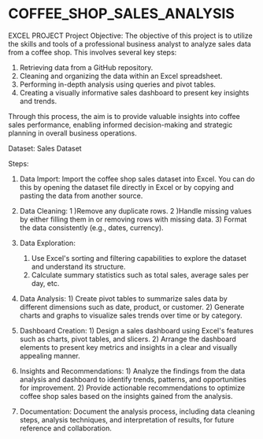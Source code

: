 # COFFEE_SHOP_SALES_ANALYSIS
EXCEL PROJECT
Project Objective: 
The objective of this project is to utilize the skills and tools of a professional business analyst to analyze sales data from a coffee shop. This involves several key steps:

1) Retrieving data from a GitHub repository.
2) Cleaning and organizing the data within an Excel spreadsheet.
3) Performing in-depth analysis using queries and pivot tables.
4) Creating a visually informative sales dashboard to present key insights and trends.

Through this process, the aim is to provide valuable insights into coffee sales performance, enabling informed decision-making and strategic planning in overall business operations.

Dataset: Sales Dataset

Steps:
1) Data Import: 
   Import the coffee shop sales dataset into Excel. You can do this by opening the dataset file directly in Excel or by copying and pasting the data from another source.

2) Data Cleaning:
    1 )Remove any duplicate rows.
    2 )Handle missing values by either filling them in or removing rows with missing data.
    3) Format the data consistently (e.g., dates, currency).
       
3) Data Exploration:
     1) Use Excel's sorting and filtering capabilities to explore the dataset and understand its structure.
     2) Calculate summary statistics such as total sales, average sales per day, etc.
        
4) Data Analysis:
       1) Create pivot tables to summarize sales data by different dimensions such as date, product, or customer.
       2) Generate charts and graphs to visualize sales trends over time or by category.

5) Dashboard Creation:
       1) Design a sales dashboard using Excel's features such as charts, pivot tables, and slicers.
       2) Arrange the dashboard elements to present key metrics and insights in a clear and visually appealing manner.
   
6) Insights and Recommendations:
         1) Analyze the findings from the data analysis and dashboard to identify trends, patterns, and opportunities for improvement.
         2) Provide actionable recommendations to optimize coffee shop sales based on the insights gained from the analysis.
   
7) Documentation:
      Document the analysis process, including data cleaning steps, analysis techniques, and interpretation of results, for future reference and collaboration.
